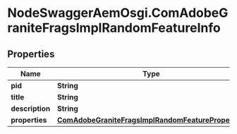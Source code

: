 # NodeSwaggerAemOsgi.ComAdobeGraniteFragsImplRandomFeatureInfo

## Properties

Name | Type | Description | Notes
------------ | ------------- | ------------- | -------------
**pid** | **String** |  | [optional] 
**title** | **String** |  | [optional] 
**description** | **String** |  | [optional] 
**properties** | [**ComAdobeGraniteFragsImplRandomFeatureProperties**](ComAdobeGraniteFragsImplRandomFeatureProperties.md) |  | [optional] 


